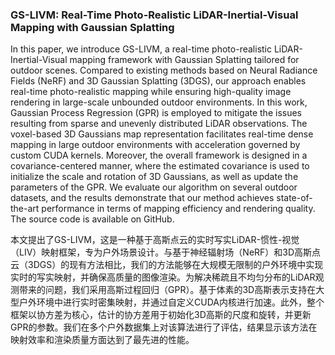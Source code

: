 ### GS-LIVM: Real-Time Photo-Realistic LiDAR-Inertial-Visual Mapping with Gaussian Splatting

In this paper, we introduce GS-LIVM, a real-time photo-realistic LiDAR-Inertial-Visual mapping framework with Gaussian Splatting tailored for outdoor scenes. Compared to existing methods based on Neural Radiance Fields (NeRF) and 3D Gaussian Splatting (3DGS), our approach enables real-time photo-realistic mapping while ensuring high-quality image rendering in large-scale unbounded outdoor environments. In this work, Gaussian Process Regression (GPR) is employed to mitigate the issues resulting from sparse and unevenly distributed LiDAR observations. The voxel-based 3D Gaussians map representation facilitates real-time dense mapping in large outdoor environments with acceleration governed by custom CUDA kernels. Moreover, the overall framework is designed in a covariance-centered manner, where the estimated covariance is used to initialize the scale and rotation of 3D Gaussians, as well as update the parameters of the GPR. We evaluate our algorithm on several outdoor datasets, and the results demonstrate that our method achieves state-of-the-art performance in terms of mapping efficiency and rendering quality. The source code is available on GitHub.

本文提出了GS-LIVM，这是一种基于高斯点云的实时写实LiDAR-惯性-视觉（LIV）映射框架，专为户外场景设计。与基于神经辐射场（NeRF）和3D高斯点云（3DGS）的现有方法相比，我们的方法能够在大规模无限制的户外环境中实现实时的写实映射，并确保高质量的图像渲染。为解决稀疏且不均匀分布的LiDAR观测带来的问题，我们采用高斯过程回归（GPR）。基于体素的3D高斯表示支持在大型户外环境中进行实时密集映射，并通过自定义CUDA内核进行加速。此外，整个框架以协方差为核心，估计的协方差用于初始化3D高斯的尺度和旋转，并更新GPR的参数。我们在多个户外数据集上对该算法进行了评估，结果显示该方法在映射效率和渲染质量方面达到了最先进的性能。
